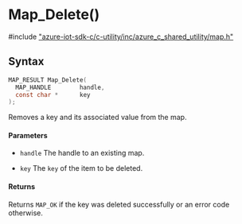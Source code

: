 # Map_Delete()

\#include ["azure-iot-sdk-c/c-utility/inc/azure_c_shared_utility/map.h"](../iot-c-ref-map-h.md)  

## Syntax

```C
MAP_RESULT Map_Delete(
  MAP_HANDLE    	handle,
  const char *  	key
);

```

Removes a key and its associated value from the map.

#### Parameters
* `handle` The handle to an existing map. 

* `key` The `key` of the item to be deleted.

#### Returns
Returns `MAP_OK` if the key was deleted successfully or an error code otherwise.

